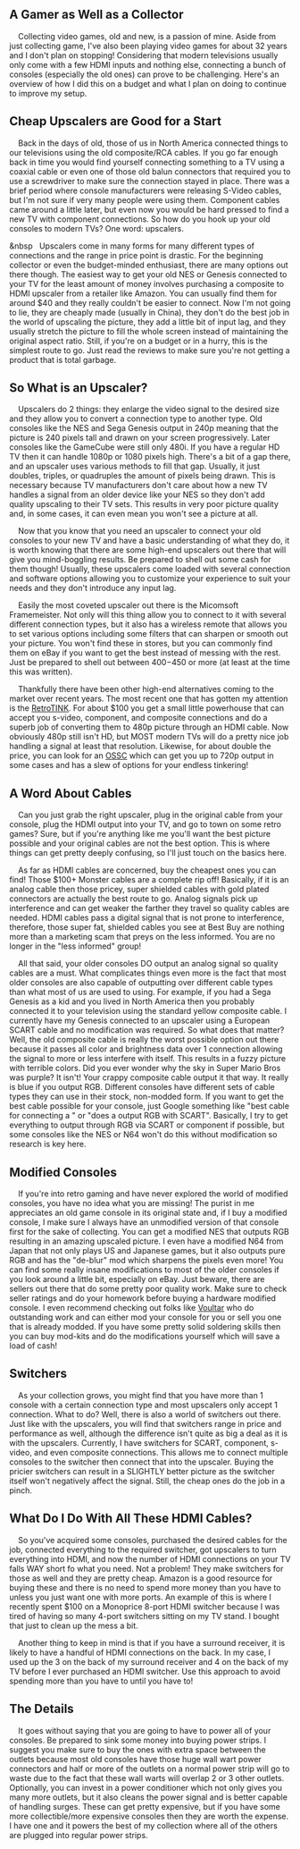 ## A Gamer as Well as a Collector

&nbsp; &nbsp; Collecting video games, old and new, is a passion of mine. Aside from just collecting game, I've also been playing video games for about 32 years and I don't plan on stopping! Considering that modern televisions usually only come with a few HDMI inputs and nothing else, connecting a bunch of consoles (especially the old ones) can prove to be challenging. Here's an overview of how I did this on a budget and what I plan on doing to continue to improve my setup.

## Cheap Upscalers are Good for a Start

&nbsp; &nbsp; Back in the days of old, those of us in North America connected things to our televisions using the old composite/RCA cables. If you go far enough back in time you would find yourself connecting something to a TV using a coaxial cable or even one of those old balun connectors that required you to use a screwdriver to make sure the connection stayed in place. There was a brief period where console manufacturers were releasing S-Video cables, but I'm not sure if very many people were using them. Component cables came around a little later, but even now you would be hard pressed to find a new TV with component connections. So how do you hook up your old consoles to modern TVs? One word: upscalers.

&nbsp &nbsp; Upscalers come in many forms for many different types of connections and the range in price point is drastic. For the beginning collector or even the budget-minded enthusiast, there are many options out there though. The easiest way to get your old NES or Genesis connected to your TV for the least amount of money involves purchasing a composite to HDMI upscaler from a retailer like Amazon. You can usually find them for around $40 and they really couldn't be easier to connect. Now I'm not going to lie, they are cheaply made (usually in China), they don't do the best job in the world of upscaling the picture, they add a little bit of input lag, and they usually stretch the picture to fill the whole screen instead of maintaining the original aspect ratio. Still, if you're on a budget or in a hurry, this is the simplest route to go. Just read the reviews to make sure you're not getting a product that is total garbage.

## So What is an Upscaler?

&nbsp; &nbsp; Upscalers do 2 things: they enlarge the video signal to the desired size and they allow you to convert a connection type to another type. Old consoles like the NES and Sega Genesis output in 240p meaning that the picture is 240 pixels tall and drawn on your screen progressively. Later consoles like the GameCube were still only 480i. If you have a regular HD TV then it can handle 1080p or 1080 pixels high. There's a bit of a gap there, and an upscaler uses various methods to fill that gap. Usually, it just doubles, triples, or quadruples the amount of pixels being drawn. This is necessary because TV manufacturers don't care about how a new TV handles a signal from an older device like your NES so they don't add quality upscaling to their TV sets. This results in very poor picture quality and, in some cases, it can even mean you won't see a picture at all. 

&nbsp; &nbsp; Now that you know that you need an upscaler to connect your old consoles to your new TV and have a basic understanding of what they do, it is worth knowing that there are some high-end upscalers out there that will give you mind-boggling results. Be prepared to shell out some cash for them though! Usually, these upscalers come loaded with several connection and software options allowing you to customize your experience to suit your needs and they don't introduce any input lag.

&nbsp; &nbsp; Easily the most coveted upscaler out there is the Micomsoft Framemeister. Not only will this thing allow you to connect to it with several different connection types, but it also has a wireless remote that allows you to set various options including some filters that can sharpen or smooth out your picture. You won't find these in stores, but you can commonly find them on eBay if you want to get the best instead of messing with the rest. Just be prepared to shell out between $400-$450 or more (at least at the time this was written).

&nbsp; &nbsp; Thankfully there have been other high-end alternatives coming to the market over recent years. The most recent one that has gotten my attention is the [RetroTINK](http://www.retrotink.com/). For about $100 you get a small little powerhouse that can accept you s-video, component, and composite connections and do a superb job of converting them to 480p picture through an HDMI cable. Now obviously 480p still isn't HD, but MOST modern TVs will do a pretty nice job handling a signal at least that resolution. Likewise, for about double the price, you can look for an [OSSC](http://junkerhq.net/xrgb/index.php?title=OSSC) which can get you up to 720p output in some cases and has a slew of options for your endless tinkering!

## A Word About Cables

&nbsp; &nbsp; Can you just grab the right upscaler, plug in the original cable from your console, plug the HDMI output into your TV, and go to town on some retro games? Sure, but if you're anything like me you'll want the best picture possible and your original cables are not the best option. This is where things can get pretty deeply confusing, so I'll just touch on the basics here.

&nbsp; &nbsp; As far as HDMI cables are concerned, buy the cheapest ones you can find! Those $100+ Monster cables are a complete rip off! Basically, if it is an analog cable then those pricey, super shielded cables with gold plated connectors are actually the best route to go. Analog signals pick up interference and can get weaker the farther they travel so quality cables are needed. HDMI cables pass a digital signal that is not prone to interference, therefore, those super fat, shielded cables you see at Best Buy are nothing more than a marketing scam that preys on the less informed. You are no longer in the "less informed" group!

&nbsp; &nbsp; All that said, your older consoles DO output an analog signal so quality cables are a must. What complicates things even more is the fact that most older consoles are also capable of outputting over different cable types than what most of us are used to using. For example, if you had a Sega Genesis as a kid and you lived in North America then you probably connected it to your television using the standard yellow composite cable. I currently have my Genesis connected to an upscaler using a European SCART cable and no modification was required. So what does that matter? Well, the old composite cable is really the worst possible option out there because it passes all color and brightness data over 1 connection allowing the signal to more or less interfere with itself. This results in a fuzzy picture with terrible colors. Did you ever wonder why the sky in Super Mario Bros was purple? It isn't! Your crappy composite cable output it that way. It really is blue if you output RGB. Different consoles have different sets of cable types they can use in their stock, non-modded form. If you want to get the best cable possible for your console, just Google something like "best cable for connecting a <your console here>" or "does a <your console here> output RGB with SCART". Basically, I try to get everything to output through RGB via SCART or component if possible, but some consoles like the NES or N64 won't do this without modification so research is key here.

## Modified Consoles

&nbsp; &nbsp; If you're into retro gaming and have never explored the world of modified consoles, you have no idea what you are missing! The purist in me appreciates an old game console in its original state and, if I buy a modified console, I make sure I always have an unmodified version of that console first for the sake of collecting. You can get a modified NES that outputs RGB resulting in an amazing upscaled picture. I even have a modified N64 from Japan that not only plays US and Japanese games, but it also outputs pure RGB and has the "de-blur" mod which sharpens the pixels even more! You can find some really insane modifications to most of the older consoles if you look around a little bit, especially on eBay. Just beware, there are sellers out there that do some pretty poor quality work. Make sure to check seller ratings and do your homework before buying a hardware modified console. I even recommend checking out folks like [Voultar](https://voultar.com/index.php?route=common/home) who do outstanding work and can either mod your console for you or sell you one that is already modded. If you have some pretty solid soldering skills then you can buy mod-kits and do the modifications yourself which will save a load of cash!

## Switchers
&nbsp; &nbsp; As your collection grows, you might find that you have more than 1 console with a certain connection type and most upscalers only accept 1 connection. What to do? Well, there is also a world of switchers out there. Just like with the upscalers, you will find that switchers range in price and performance as well, although the difference isn't quite as big a deal as it is with the upscalers. Currently, I have switchers for SCART, component, s-video, and even composite connections. This allows me to connect multiple consoles to the switcher then connect that into the upscaler. Buying the pricier switchers can result in a SLIGHTLY better picture as the switcher itself won't negatively affect the signal. Still, the cheap ones do the job in a pinch.

## What Do I Do With All These HDMI Cables?

&nbsp; &nbsp; So you've acquired some consoles, purchased the desired cables for the job, connected everything to the required switcher, got upscalers to turn everything into HDMI, and now the number of HDMI connections on your TV falls WAY short fo what you need. Not a problem! They make switchers for those as well and they are pretty cheap. Amazon is a good resource for buying these and there is no need to spend more money than you have to unless you just want one with more ports. An example of this is where I recently spent $100 on a Monoprice 8-port HDMI switcher because I was tired of having so many 4-port switchers sitting on my TV stand. I bought that just to clean up the mess a bit. 

&nbsp; &nbsp; Another thing to keep in mind is that if you have a surround receiver, it is likely to have a handful of HDMI connections on the back. In my case, I used up the 3 on the back of my surround receiver and 4 on the back of my TV before I ever purchased an HDMI switcher. Use this approach to avoid spending more than you have to until you have to!

## The Details

&nbsp; &nbsp; It goes without saying that you are going to have to power all of your consoles. Be prepared to sink some money into buying power strips. I suggest you make sure to buy the ones with extra space between the outlets because most old consoles have those huge wall wart power connectors and half or more of the outlets on a normal power strip will go to waste due to the fact that these wall warts will overlap 2 or 3 other outlets. Optionally, you can invest in a power conditioner which not only gives you many more outlets, but it also cleans the power signal and is better capable of handling surges. These can get pretty expensive, but if you have some more collectible/more expensive consoles then they are worth the expense. I have one and it powers the best of my collection where all of the others are plugged into regular power strips.